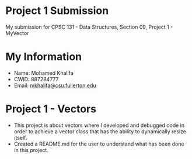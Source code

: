 # Project 1 Submission

My submission for CPSC 131 - Data Structures, Section 09, Project 1 - MyVector

# My Information

* Name: Mohamed Khalifa
* CWID: 887284777
* Email: mkhalifa@csu.fullerton.edu

# Project 1 - Vectors

* This project is about vectors where I developed and debugged code in order to achieve a vector class that has the ability to dynamically resize itself.
* Created a README.md for the user to understand what has been done in this project.

